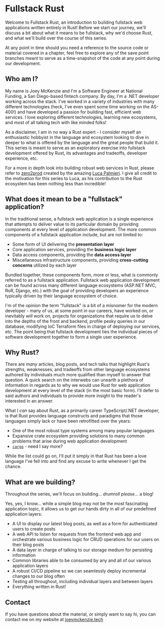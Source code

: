 # Fullstack Rust

Welcome to Fullstack Rust, an introduction to building fullstack web applications written entirely in Rust! Before we start our journey, we'll discuss a bit about what it means to be fullstack, why we'd choose Rust, and what we'll build over the course of this series.

At any point in time should you need a reference to the source code or material covered in a chapter, feel free to explore any of the save point branches meant to serve as a time-snapshot of the code at any point during our development.

## Who am I?

My name is Joey McKenzie and I'm a Software Engineer at National Funding, a San Diego-based fintech company. By day, I'm a .NET developer working across the stack. I've worked in a variety of industries with many different technologies (heck, I've even spent some time working on the AS-400!) and have developed a passion for building fast, efficient web services. I love exploring different technologies, learning new ecosystems, and most of all talking tech with like minded folks!

As a disclaimer, I am in no way a Rust expert - I consider myself an enthusiastic hobbyist in the language and ecosystem looking to dive in deeper to what is offered by the language and the great people that build it. This series is meant to serve as an exploratory exercise into fullstack development offered by Rust, its advantages and tradeoffs, developer experience, etc.

For a more in depth look into building robust web services in Rust, please refer to [zero2prod](https://www.zero2prod.com/) created by the amazing [Luca Palmieri](https://github.com/LukeMathWalker/). I give all credit to the motivation for this series to Luca, as his contribution to the Rust ecosystem has been nothing less than incredible!

## What does it mean to be a "fullstack" application?

In the traditional sense, a fullstack web application is a single experience that attempts to deliver value to its particular domain by providing components at every level of application development. The more common components of a fullstack application include, but are not limited to:

- Some form of UI delivering the **presentation layer**
- Core application services, providing the **business logic layer**
- Data access components, providing the **data access layer**
- Miscellaneous infrastructure components, providing **cross-cutting concerns** utilized by each layer

Bundled together, these components form, more or less, what is commonly referred to as a fullstack application. Fullstack web application development can be found across many different language ecosystems (ASP.NET MVC, RoR, Django, etc.) with the goal of providing developers an experience typically driven by their language ecosystem of choice. 

I'm of the opinion the term "fullstack" is a bit of a misnomer for the modern developer - many of us, at some point in our careers, have worked on, or inevitably _will_ work on, projects for organizations that require us to delve into the depths of the front and backend, profile pesky queries in our database, modifying IoC Terraform files in charge of deploying our services, etc. The point being that fullstack development ties the individual pieces of software development together to form a single user experience.

## Why Rust?

There are *many* articles, blog posts, and tech talks that highlight Rust's strengths, weaknesses, and tradeoffs from other language ecosystems authored by individuals much more qualified than myself to answer that question. A quick search on the interwebs can unearth a plethora of information in regards as to why we would use Rust for web application development at every level of the stack (in the most basic form). I'll defer to said authors and individuals to provide more insight to the reader's interested in an answer.

What I *can* say about Rust, as a primarily career TypeScript/.NET developer, is that Rust provides language constructs and paradigms that those languages simply lack or have been retrofitted over the years:

- One of the most robust type systems among many popular languages
- Expansive crate ecosystem providing solutions to many common problems that arise during web application development
- [`cargo`](https://doc.rust-lang.org/cargo/) - need I say more?

While the list could go on, I'll put it simply in that Rust has been a love language I've fell into and find any excuse to write whenever I get the chance.

## What are we building?

Throughout the series, we'll focus on building... *drumroll please*... a blog!

Yes, yes, I know... while a simple blog may not be the most fascinating application topic, it allows us to get our hands dirty in all of our predefined application layers:

- A UI to display our latest blog posts, as well as a form for authenticated users to create posts
- A web API to listen for requests from the frontend web app and orchestrate various business logic for CRUD operations for our users on their blog posts
- A data layer in charge of talking to our storage medium for persisting information
- Common libraries able to be consumed by any and all of our various application layers
- A robust CI/CD pipeline so we can seamlessly deploy incremental changes to our blog often
- Testing all throughout, including individual layers and between layers
- Everything written in Rust!

## Contact

If you have questions about the material, or simply want to say hi, you can contact me on my website at [joeymckenzie.tech](https://joeymckenzie.tech/)
